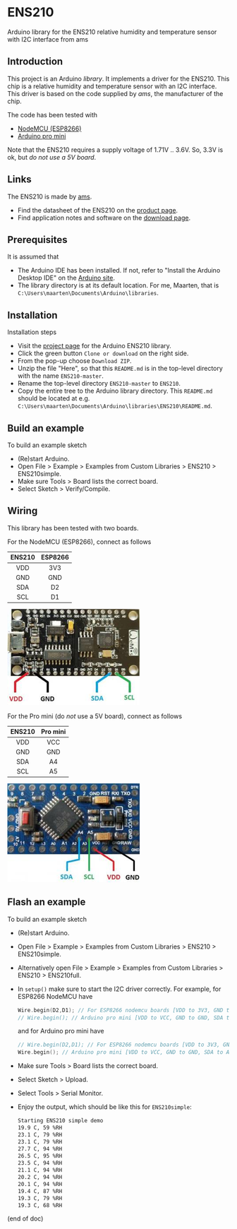 # ENS210
Arduino library for the ENS210 relative humidity and temperature sensor with I2C interface from ams

## Introduction
This project is an Arduino *library*. It implements a driver for the ENS210.
This chip is a relative humidity and temperature sensor with an I2C interface.
This driver is based on the code supplied by *ams*, the manufacturer of the chip.

The code has been tested with
 - [NodeMCU (ESP8266)](https://www.aliexpress.com/item/1pcs-NodeMCU-V3-Lua-WIFI-module-integration-of-ESP8266-extra-memory-32M-Flash-USB-serial-CH340G/32813549591.html)
 - [Arduino pro mini](https://www.aliexpress.com/item/Freeshipping-1pcs-lot-Pro-Mini-328-Mini-3-3V-16M-ATMEGA328-3-3V-16MHz-for-arduino/32695657337.html)

Note that the ENS210 requires a supply voltage of 1.71V .. 3.6V.
So, 3.3V is ok, but *do not use a 5V board*.

## Links
The ENS210 is made by [ams](http://www.ams.com).
 - Find the datasheet of the ENS210 on the
   [product page](http://ams.com/eng/Products/Environmental-Sensors/Relative-Humidity-and-Temperature-Sensors/ENS210).
 - Find application notes and software on the
   [download page](https://download.ams.com/ENVIRONMENTAL-SENSORS/ENS210).

## Prerequisites
It is assumed that
 - The Arduino IDE has been installed.
   If not, refer to "Install the Arduino Desktop IDE" on the
   [Arduino site](https://www.arduino.cc/en/Guide/HomePage).
 - The library directory is at its default location.
   For me, Maarten, that is `C:\Users\maarten\Documents\Arduino\libraries`.

## Installation
Installation steps
 - Visit the [project page](https://github.com/maarten-pennings/ENS210) for the Arduino ENS210 library.
 - Click the green button `Clone or download` on the right side.
 - From the pop-up choose `Download ZIP`.
 - Unzip the file "Here", so that this `README.md` is in the top-level directory
   with the name `ENS210-master`.
 - Rename the top-level directory `ENS210-master` to `ENS210`.
 - Copy the entire tree to the Arduino library directory.
   This `README.md` should be located at e.g.
   `C:\Users\maarten\Documents\Arduino\libraries\ENS210\README.md`.

## Build an example
To build an example sketch
 - (Re)start Arduino.
 - Open File > Example > Examples from Custom Libraries > ENS210 > ENS210simple.
 - Make sure Tools > Board lists the correct board.
 - Select Sketch > Verify/Compile.

## Wiring
This library has been tested with two boards.

For the NodeMCU (ESP8266), connect as follows

| ENS210 | ESP8266 |
|:------:|:-------:|
|   VDD  |   3V3   |
|   GND  |   GND   |
|   SDA  |   D2    |
|   SCL  |   D1    |

![wiring ESP8266 NoeMCU](wire-esp.jpg)

For the Pro mini (do *not* use a 5V board), connect as follows

| ENS210 | Pro mini |
|:------:|:--------:|
|   VDD  |   VCC    |
|   GND  |   GND    |
|   SDA  |    A4    |
|   SCL  |    A5    |

![wiring pro mini](wire-promini.jpg)

## Flash an example
To build an example sketch
 - (Re)start Arduino.
 - Open File > Example > Examples from Custom Libraries > ENS210 > ENS210simple.
 - Alternatively open File > Example > Examples from Custom Libraries > ENS210 > ENS210full.
 - In `setup()` make sure to start the I2C driver correctly.
   For example, for ESP8266 NodeMCU have
     ```C++
     Wire.begin(D2,D1); // For ESP8266 nodemcu boards [VDD to 3V3, GND to GND, SDA to D2, SCL to D1]
     // Wire.begin(); // Arduino pro mini [VDD to VCC, GND to GND, SDA to A4, SCL to A5]
     ```
   and for Arduino pro mini have
     ```C++
     // Wire.begin(D2,D1); // For ESP8266 nodemcu boards [VDD to 3V3, GND to GND, SDA to D2, SCL to D1]
     Wire.begin(); // Arduino pro mini [VDD to VCC, GND to GND, SDA to A4, SCL to A5]
     ```
 - Make sure Tools > Board lists the correct board.
 - Select Sketch > Upload.
 - Select Tools > Serial Monitor.
 - Enjoy the output, which should be like this for `ENS210simple`:

     ```Text
     Starting ENS210 simple demo
     19.9 C, 59 %RH
     23.1 C, 79 %RH
     23.1 C, 79 %RH
     27.7 C, 94 %RH
     26.5 C, 95 %RH
     23.5 C, 94 %RH
     21.1 C, 94 %RH
     20.2 C, 94 %RH
     20.1 C, 94 %RH
     19.4 C, 87 %RH
     19.3 C, 79 %RH
     19.3 C, 68 %RH
     ```


(end of doc)
